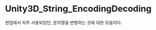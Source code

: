 Unity3D_String_EncodingDecoding
===============================

현업에서 자주 사용되었던, 문자열을 변형하는 것에 대한 모음이다.
